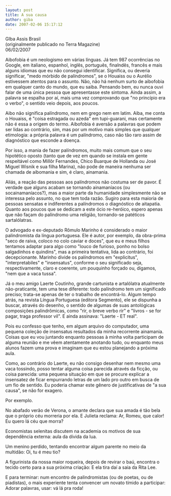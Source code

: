 ```yaml
---
layout: post
title: A sua causa
author: giba
date: 2007-02-06 15:17:12
---
```

G﻿Iba Assis Brasil\
(﻿originalmente publicado no Terra Magazine)\
06/02/2007

Aibofobia é um neologismo em várias línguas. Já tem 987 ocorrências no Google, em italiano, espanhol, inglês, português, finalndês, francês e mais alguns idiomas que eu não consegui identificar. Significa, ou deveria significar, "medo mórbido de palíndromos", se o Houaiss ou o Aurélio estivessem atentos para o assunto. Não, não há nenhum surto de aibofobia em qualquer canto do mundo, que eu saiba. Pensando bem, eu nunca ouvi falar de uma única pessoa que apresentasse este sintoma. Ainda assim, a palavra se espalha por aí, mais uma vez comprovando que "no princípio era o verbo", o sentido veio depois, aos poucos.

Aibo não significa palíndromo, nem em grego nem em latim. Aiba, me conta o Houaiss, é "coisa estragada ou azeda" em tupi-guarani, mas certamente não é essa a origem do termo. Aibofobia é aversão a palavras que podem ser lidas ao contrário, sim, mas por um motivo mais simples que qualquer etimologia: a própria palavra é um palíndromo, caso não tão raro assim de diagnóstico que esconde a doença.

Por isso, a mania de fazer palíndromos, muito mais comum que o seu hipotético oposto (tanto que de vez em quando se instala em gente respeitável como Millôr Fernandes, Chico Buarque de Hollanda ou José Miguel Wisnik e sua filha Marina), não pode de maneira nenhuma ser chamada de aibomania e sim, é claro, ainamania.

Aliás, a reação das pessoas aos palíndromos não costuma ser de pavor. É verdade que alguns acabam se tornando ainamaníacos (ou socainamaníacos?), mas a maior parte da humanidade simplesmente não se interessa pelo assunto, no que tem toda razão. Sugiro para esta maioria de pessoas sensatas e indiferentes a palíndromos o diagnóstico de aitapatia. Quanto aos poucos que se dedicam a este ócio re-heróico, espero apenas que não façam do palíndromo uma religião, tornando-se patéticos sartalólatras.

O advogado e ex-deputado Rômulo Marinho é considerado o maior palindromista da língua portuguesa. Ele é autor, por exemplo, da obra-prima "seco de raiva, coloco no colo caviar e doces", que eu e meus filhos tentamos adaptar para algo como "louco de furioso, ponho no bolso salgadinhos e quindins", mas a primeira tentativa, lida ao contrário, foi decepcionante. Marinho divide os palíndromos em "explicitus", "interpretabiles" e "insensatus", conforme o seu significado seja, respectivamente, claro e coerente, um pouquinho forçado ou, digamos, "nem que a vaca tussa".

Já o meu amigo Laerte Coutinho, grande cartunista e artalólatra atualmente não-praticante, tem uma tese diferente: todo palíndromo tem um significado preciso; trata-se apenas de ter o trabalho de encontrá-lo. Algum tempo atrás, na revista Língua Portuguesa (editora Segmento), ele se dispunha a buscar, através do desenho, o sentido de algumas de suas antológicas composições palindrômicas, como "rir, o breve verbo rir" e "livros - se for pagar, traga professor vil". E ainda assinava: "Laerte - ET real".

Pois eu confesso que tenho, em algum arquivo do computador, uma pequena coleção de insensatus resultados da minha recorrente ainamania. Coisas que eu vou juntando enquanto pessoas à minha volta participam de alguma reunião e me vêem atentamente anotando tudo, ou enquanto meus alunos fazem uma prova e imaginam que eu estou planejando a próxima aula.

Como, ao contrário do Laerte, eu não consigo desenhar nem mesmo uma vaca tossindo, posso tentar alguma coisa parecida através da ficção, ou coisa parecida: uma pequena situação em que se procure explicar a insensatez de ficar empurrando letras de um lado pro outro em busca de um fio de sentido. Eu poderia chamar este gênero de justificativas de "a sua causa", se não for exagero.

Por exemplo.

No abafado verão de Verona, o amante declara que sua amada é tão bela que o próprio céu morreria por ela. E Julieta reclama: Ar, Romeu, que calor! Eu quero lá céu que morra?

Economistas selenitas discutem na academia os motivos de sua dependência externa: aula da dívida da lua.

Um menino perdido, tentando encontrar algum parente no meio da multidão: Oi, tu é meu tio?

A figurinista da nossa maior roqueira, depois de revirar o baú, encontra o tecido certo para a sua próxima criação: E ela tira daí a saia da Rita Lee.

E para terminar: num encontro de palindromistas (ou de poetas, ou de piadistas), o mais experiente tenta convencer um novato tímido a participar: Adorar palavras, usar: vá lá pra roda!